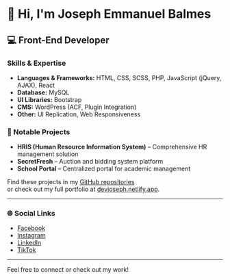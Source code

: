 # 👋 Hi, I'm Joseph Emmanuel Balmes

## 💻 Front-End Developer

### Skills & Expertise
- **Languages & Frameworks:** HTML, CSS, SCSS, PHP, JavaScript (jQuery, AJAX), React
- **Database:** MySQL
- **UI Libraries:** Bootstrap
- **CMS:** WordPress (ACF, Plugin Integration)
- **Other:** UI Replication, Web Responsiveness

### 🚀 Notable Projects
- **HRIS (Human Resource Information System)** – Comprehensive HR management solution
- **SecretFresh** – Auction and bidding system platform
- **School Portal** – Centralized portal for academic management

Find these projects in my [GitHub repositories](https://github.com/jblms00?tab=repositories)  
or check out my full portfolio at [devjoseph.netlify.app](https://devjoseph.netlify.app).  

---

### 🌐 Social Links

- [Facebook](https://www.facebook.com/i.am.zerooo)
- [Instagram](https://www.instagram.com/joembalmes_)
- [LinkedIn](https://www.linkedin.com/in/joseph-emmanuel-balmes-1b7680140)
- [TikTok](https://tiktok.com/@devjoseph__)

---

Feel free to connect or check out my work!
